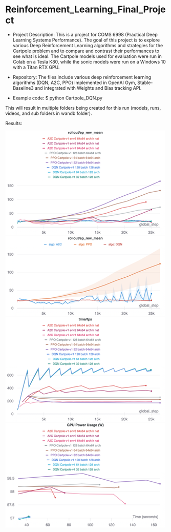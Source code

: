 # Reinforcement_Learning_Final_Project

* Project Description: 
This is a project for COMS 6998 (Practical Deep Learning Systems Performance). 
The goal of this project is to explore various Deep Reinforcement Learning algorithms and strategies 
for the Cartpole problem and to compare and contrast their performances to see what is ideal.
The Cartpole models used for evaluation were run in Colab on a Tesla K80, while the sonic models were run on a Windows 10 with a Titan RTX GPU.

* Repository:
The files include various deep reinforcement learning algorithms (DQN, A2C, PPO) implemented in OpenAI Gym,
Stable-Baseline3 and integrated with Weights and Bias tracking API. 

* Example code:
$ python Cartpole_DQN.py 

This will result in multiple folders being created for this run (models, runs, videos, and sub folders in wandb folder).


Results:


<img src="images/W%26B%20Chart%2012_16_2021%2C%202_39_25%20AM.png" width="500"> 
<img src="images/W%26B%20Chart%2012_16_2021%2C%202_59_07%20AM.png" width="500"> 
<img src="images/W%26B%20Chart%2012_16_2021%2C%202_59_36%20AM.png" width="500"> 
<img src="images/W%26B%20Chart%2012_16_2021%2C%203_13_27%20AM.png" width="500"> 
